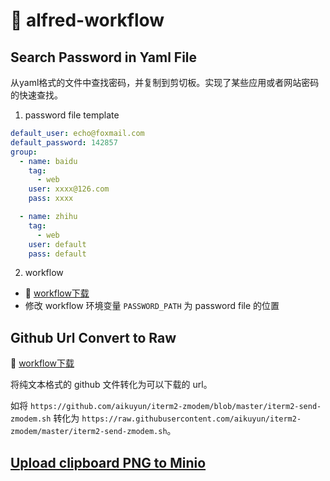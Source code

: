 # :rocket: alfred-workflow

##  Search Password in Yaml File
从yaml格式的文件中查找密码，并复制到剪切板。实现了某些应用或者网站密码的快速查找。

1. password file template
```yaml
default_user: echo@foxmail.com
default_password: 142857
group:
  - name: baidu
    tag: 
      - web
    user: xxxx@126.com
    pass: xxxx

  - name: zhihu
    tag: 
      - web
    user: default
    pass: default
```

2. workflow
* :rabbit: [workflow下载](workflows/Search-Password-in-Yaml-File.alfredworkflow)
* 修改 workflow 环境变量 `PASSWORD_PATH` 为 password file 的位置

## Github Url Convert to Raw

:rabbit: [workflow下载](workflows/Github-Url-Convert-to-Raw.alfredworkflow)

将纯文本格式的 github 文件转化为可以下载的 url。

如将 `https://github.com/aikuyun/iterm2-zmodem/blob/master/iterm2-send-zmodem.sh` 转化为 `https://raw.githubusercontent.com/aikuyun/iterm2-zmodem/master/iterm2-send-zmodem.sh`。

## [Upload clipboard PNG to Minio](img2url)

